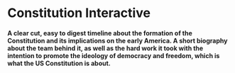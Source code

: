 # Constitution Interactive
#### A clear cut, easy to digest timeline about the formation of the Constitution and its implications on the early America. A short biography about the team behind it, as well as the hard work it took with the intention to promote the ideology of democracy and freedom, which is what the US Constitution is about.
